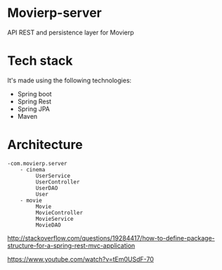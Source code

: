 # Movierp-server
API REST and persistence layer for Movierp

# Tech stack

It's made using the following technologies:

* Spring boot
* Spring Rest
* Spring JPA
* Maven

# Architecture

```
-com.movierp.server
    - cinema
         UserService
         UserController
         UserDAO
         User
    - movie
         Movie
         MovieController
         MovieService
         MovieDAO
```

http://stackoverflow.com/questions/19284417/how-to-define-package-structure-for-a-spring-rest-mvc-application

https://www.youtube.com/watch?v=tEm0USdF-70